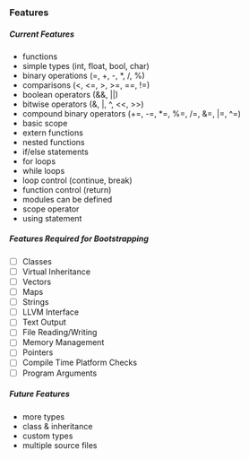 ### Features

##### Current Features
- functions
- simple types (int, float, bool, char)
- binary operations (=, +, -, *, /, %)
- comparisons (<, <=, >, >=, ==, !=)
- boolean operators (&&, ||)
- bitwise operators (&, |, ^, <<, >>)
- compound binary operators (+=, -=, *=, %=, /=, &=, |=, ^=)
- basic scope
- extern functions
- nested functions
- if/else statements
- for loops
- while loops
- loop control (continue, break)
- function control (return)
- modules can be defined
- scope operator
- using statement


##### Features Required for Bootstrapping
- [ ] Classes
- [ ] Virtual Inheritance
- [ ] Vectors
- [ ] Maps
- [ ] Strings
- [ ] LLVM Interface
- [ ] Text Output
- [ ] File Reading/Writing
- [ ] Memory Management
- [ ] Pointers
- [ ] Compile Time Platform Checks
- [ ] Program Arguments

##### Future Features
- more types
- class & inheritance
- custom types
- multiple source files

